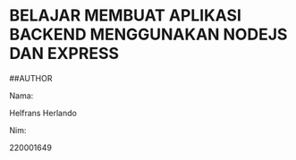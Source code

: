 # BELAJAR MEMBUAT APLIKASI BACKEND MENGGUNAKAN NODEJS DAN EXPRESS

##AUTHOR

Nama:

Helfrans Herlando

Nim:

220001649